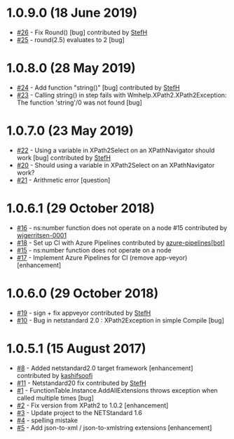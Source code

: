 # 1.0.9.0 (18 June 2019)
- [#26](https://github.com/StefH/XPath2.Net/pull/26) - Fix Round() [bug] contributed by [StefH](https://github.com/StefH)
- [#25](https://github.com/StefH/XPath2.Net/issues/25) - round(2.5) evaluates to 2 [bug]

# 1.0.8.0 (28 May 2019)
- [#24](https://github.com/StefH/XPath2.Net/pull/24) - Add function &quot;string()&quot; [bug] contributed by [StefH](https://github.com/StefH)
- [#23](https://github.com/StefH/XPath2.Net/issues/23) - Calling string() in step fails with Wmhelp.XPath2.XPath2Exception: The function 'string'/0 was not found [bug]

# 1.0.7.0 (23 May 2019)
- [#22](https://github.com/StefH/XPath2.Net/pull/22) - Using a variable in XPath2Select on an XPathNavigator should work [bug] contributed by [StefH](https://github.com/StefH)
- [#20](https://github.com/StefH/XPath2.Net/issues/20) - Should using  a variable in XPath2Select on an XPathNavigator work?
- [#21](https://github.com/StefH/XPath2.Net/issues/21) - Arithmetic error [question]

# 1.0.6.1 (29 October 2018)
- [#16](https://github.com/StefH/XPath2.Net/pull/16) - ns:number function does not operate on a node #15 contributed by [wjgerritsen-0001](https://github.com/wjgerritsen-0001)
- [#18](https://github.com/StefH/XPath2.Net/pull/18) - Set up CI with Azure Pipelines contributed by [azure-pipelines[bot]](https://github.com/apps/azure-pipelines)
- [#15](https://github.com/StefH/XPath2.Net/issues/15) - ns:number function does not operate on a node
- [#17](https://github.com/StefH/XPath2.Net/issues/17) - Implement Azure Pipelines for CI (remove app-veyor) [enhancement]

# 1.0.6.0 (29 October 2018)
- [#19](https://github.com/StefH/XPath2.Net/pull/19) - sign + fix appveyor contributed by [StefH](https://github.com/StefH)
- [#10](https://github.com/StefH/XPath2.Net/issues/10) - Bug in netstandard 2.0 : XPath2Exception in simple Compile [bug]

# 1.0.5.1 (15 August 2017)
- [#8](https://github.com/StefH/XPath2.Net/pull/8) - Added netstandard2.0 target framework [enhancement] contributed by [kashifsoofi](https://github.com/kashifsoofi)
- [#11](https://github.com/StefH/XPath2.Net/pull/11) - Netstandard20 fix contributed by [StefH](https://github.com/StefH)
- [#1](https://github.com/StefH/XPath2.Net/issues/1) - FunctionTable.Instance.AddAllExtensions throws exception when called multiple times [bug]
- [#2](https://github.com/StefH/XPath2.Net/issues/2) - Fix version from XPath2 to 1.0.2 [enhancement]
- [#3](https://github.com/StefH/XPath2.Net/issues/3) - Update project to the NETStandard 1.6
- [#4](https://github.com/StefH/XPath2.Net/issues/4) - spelling mistake
- [#5](https://github.com/StefH/XPath2.Net/issues/5) - Add json-to-xml / json-to-xmlstring extensions [enhancement]

